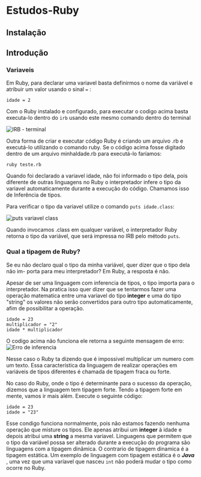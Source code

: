 # Estudos-Ruby

## Instalação

## Introdução

### Variaveis

  Em Ruby, para declarar uma variavel basta definirmos
o nome da variável e atribuir um valor usando o sinal ``` = ``` :

``` idade = 2 ```

  Com o Ruby instalado e configurado, para executar o codigo acima basta executa-lo dentro do ```irb``` usando este mesmo comando dentro do terminal

![IRB - terminal](https://user-images.githubusercontent.com/70235882/230254732-cda6360b-b508-4110-8a22-c8596ff95b42.png)


  Outra forma de criar e executar código Ruby é criando um arquivo .rb e
executá-lo utilizando o comando ruby. Se o código acima fosse digitado dentro
de um arquivo minhaIdade.rb para executá-lo faríamos:

```ruby teste.rb```

  Quando foi declarado a variavel idade, não foi informado o tipo dela, pois diferente de outras linguagens no Ruby o interpretador infere o tipo da variavel automaticamente durante a execução do código. Chamamos isso de Inferência de tipos.

Para verificar o tipo da variavel utilize o comando ```puts idade.class```:

![puts variavel class](https://user-images.githubusercontent.com/70235882/230254394-87ea3745-079e-4af2-bcf6-f9ee450cffcd.png)

  Quando invocamos .class em qualquer variável, o interpretador Ruby retorna o tipo da variável, que será impressa no IRB pelo método ```puts```.


### Qual a tipagem de Ruby?

  Se eu não declaro qual o tipo da minha variável, quer dizer que o tipo dela não im-
porta para meu interpretador?
  Em Ruby, a resposta é não.
  
  Apesar de ser uma linguagem com inferencia de tipos, o tipo importa para o interpretador. Na pratica isso quer dizer que se tentarmos fazer uma operação matematica entre uma variavel do tipo **integer** e uma do tipo "string" os valores não serão convertidos para outro tipo automaticamente, afim de possibilitar a operação.

```
idade = 23
multiplicador = "2"
idade * multiplicador
```

  O codigo acima não funciona ele retorna a seguinte mensagem de erro:
![Erro de inferencia](https://user-images.githubusercontent.com/70235882/230523285-1961ec9a-5242-47fb-95c1-a7ffdeef2650.png)
  
  Nesse caso o Ruby ta dizendo que é impossivel multiplicar um numero com um texto. Essa característica da linguagem de realizar operações em variáveis de tipos diferentes é chamada de tipagem fraca ou forte.
  
  No caso do Ruby, onde o tipo é determinante para o sucesso da operação, dizemos que a linguagem tem tipagem forte. Tendo a tipagem forte em mente, vamos ir mais além. Execute o seguinte código:
```
idade = 23
idade = "23"
```

  Esse condigo funciona normalmente, pois não estamos fazendo nenhuma operação que misture os tipos. Ele apenas atribui um **integer** à idade e depois atribui uma **string** a mesma variavel. Linguagens que permitem que o tipo da variável possa ser alterado durante a execução do programa são linguagens com a tipagem dinâmica.
  O contrario de tipagem dinamica é a tipagem estática. Um exemplo de linguagem com tipagem estática é o ***Java*** , uma vez que uma varíavel que nasceu ```int``` não poderá mudar o tipo como ocorre no Ruby.
